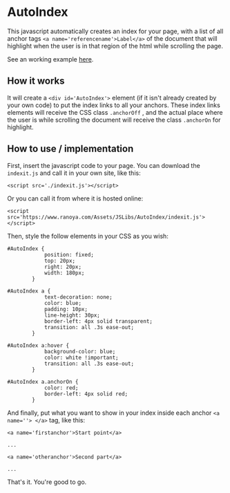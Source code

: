 # AutoIndex

This javascript automatically creates an index for your page, with a list of all anchor tags `<a name='referencename'>Label</a>` of the document that will highlight when the user is in that region of the html while scrolling the page.

See an working example [here](https://www.ranoya.com/Assets/JSLibs/AutoIndex/example.html).

## How it works

It will create a `<div id='AutoIndex'>` element (if it isn't already created by your own code) to put the index links to all your anchors. These index links elements will receive the CSS class `.anchorOff` , and the actual place where the user is while scrolling the document will receive the class `.anchorOn` for highlight.

## How to use / implementation

First, insert the javascript code to your page. You can download the `indexit.js` and call it in your own site, like this:

```
<script src='./indexit.js'></script>
```

Or you can call it from where it is hosted online:

```
<script src='https://www.ranoya.com/Assets/JSLibs/AutoIndex/indexit.js'></script>
```

Then, style the follow elements in your CSS as you wish:

```
#AutoIndex {
            position: fixed;
            top: 20px;
            right: 20px;
            width: 180px;
        }

#AutoIndex a {
            text-decoration: none;
            color: blue;
            padding: 10px;
            line-height: 30px;
            border-left: 4px solid transparent;
            transition: all .3s ease-out;
        }

#AutoIndex a:hover {
            background-color: blue;
            color: white !important;
            transition: all .3s ease-out;
        }

#AutoIndex a.anchorOn {
            color: red;
            border-left: 4px solid red;
        }
```

And finally, put what you want to show in your index inside each anchor `<a name=''> </a>` tag, like this:

```
<a name='firstanchor'>Start point</a>

...

<a name='otheranchor'>Second part</a>

...
```

That's it. You're good to go.
